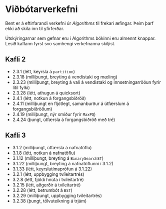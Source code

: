 # Viðbótarverkefni

Bent er á eftirfarandi verkefni úr *Algorithms* til frekari æfingar. Þeim þarf ekki að skila inn til yfirferðar.

Útskýringarnar sem gefnar eru í Algorithms bókinni eru almennt knappar. Lesið kaflann fyrst svo samhengi verkefnanna skiljist.

## Kafli 2

- 2.3.1 (létt, keyrsla á `partition`)
- 2.3.18 (milliþungt, breyting á vendistaki og mæling)
- 2.3.23 (milliþungt, breyting á vali á vendistaki og innsetningarröðun fyrir lítil fylki)
- 2.3.28 (létt, athugun á quicksort)
- 2.4.1 (létt, notkun á forgangsbiðröð)
- 2.4.11 (milliþungt en fljótlegt, samanburður á útfærslum á forgangsbiðröðum)
- 2.4.19 (milliþungt, nýr smiður fyrir `MaxPQ`)
- 2.4.24 (þungt, útfærsla á forgangsbiðröð með tré)

## Kafli 3

- 3.1.2 (milliþungt, útfærsla á nafnatöflu)
- 3.1.8 (létt, notkun á nafnatöflu)
- 3.1.12 (milliþungt, breyting á `BinarySearchST`)
- 3.1.22 (milliþungt, breyting á nafnatöflunni í 3.1.2)
- 3.1.33 (létt, keyrslutímaprófun á 3.1.22)
- 3.2.1 (létt, uppbygging tvíleitartrés)
- 3.2.8 (létt, fjöldi hnúta í tvíleitartré)
- 3.2.15 (létt, aðgerðir á tvíleitartré)
- 3.2.28 (létt, betrumbót á `BST`)
- 3.2.29 (milliþungt, uppbygging tvíleitartrés)
- 3.2.38 (þungt, tölvuteikning á trjám)